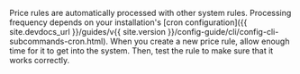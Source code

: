 
Price rules are automatically processed with other system rules. Processing frequency depends on your installation's [cron configuration]({{ site.devdocs_url }}/guides/v{{ site.version }}/config-guide/cli/config-cli-subcommands-cron.html). When you create a new price rule, allow enough time for it to get into the system. Then, test the rule to make sure that it works correctly.
